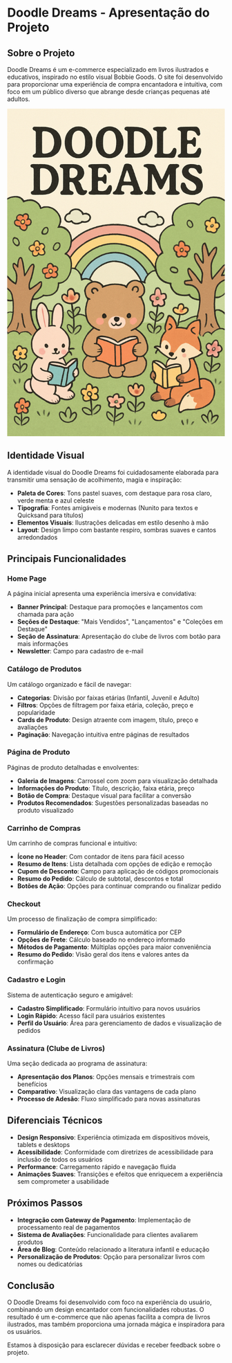 # Doodle Dreams - Apresentação do Projeto

## Sobre o Projeto

Doodle Dreams é um e-commerce especializado em livros ilustrados e educativos, inspirado no estilo visual Bobbie Goods. O site foi desenvolvido para proporcionar uma experiência de compra encantadora e intuitiva, com foco em um público diverso que abrange desde crianças pequenas até adultos.

![Banner Doodle Dreams](/src/assets/images/banner-home.png)

## Identidade Visual

A identidade visual do Doodle Dreams foi cuidadosamente elaborada para transmitir uma sensação de acolhimento, magia e inspiração:

- **Paleta de Cores**: Tons pastel suaves, com destaque para rosa claro, verde menta e azul celeste
- **Tipografia**: Fontes amigáveis e modernas (Nunito para textos e Quicksand para títulos)
- **Elementos Visuais**: Ilustrações delicadas em estilo desenho à mão
- **Layout**: Design limpo com bastante respiro, sombras suaves e cantos arredondados

## Principais Funcionalidades

### Home Page

A página inicial apresenta uma experiência imersiva e convidativa:

- **Banner Principal**: Destaque para promoções e lançamentos com chamada para ação
- **Seções de Destaque**: "Mais Vendidos", "Lançamentos" e "Coleções em Destaque"
- **Seção de Assinatura**: Apresentação do clube de livros com botão para mais informações
- **Newsletter**: Campo para cadastro de e-mail

### Catálogo de Produtos

Um catálogo organizado e fácil de navegar:

- **Categorias**: Divisão por faixas etárias (Infantil, Juvenil e Adulto)
- **Filtros**: Opções de filtragem por faixa etária, coleção, preço e popularidade
- **Cards de Produto**: Design atraente com imagem, título, preço e avaliações
- **Paginação**: Navegação intuitiva entre páginas de resultados

### Página de Produto

Páginas de produto detalhadas e envolventes:

- **Galeria de Imagens**: Carrossel com zoom para visualização detalhada
- **Informações do Produto**: Título, descrição, faixa etária, preço
- **Botão de Compra**: Destaque visual para facilitar a conversão
- **Produtos Recomendados**: Sugestões personalizadas baseadas no produto visualizado

### Carrinho de Compras

Um carrinho de compras funcional e intuitivo:

- **Ícone no Header**: Com contador de itens para fácil acesso
- **Resumo de Itens**: Lista detalhada com opções de edição e remoção
- **Cupom de Desconto**: Campo para aplicação de códigos promocionais
- **Resumo do Pedido**: Cálculo de subtotal, descontos e total
- **Botões de Ação**: Opções para continuar comprando ou finalizar pedido

### Checkout

Um processo de finalização de compra simplificado:

- **Formulário de Endereço**: Com busca automática por CEP
- **Opções de Frete**: Cálculo baseado no endereço informado
- **Métodos de Pagamento**: Múltiplas opções para maior conveniência
- **Resumo do Pedido**: Visão geral dos itens e valores antes da confirmação

### Cadastro e Login

Sistema de autenticação seguro e amigável:

- **Cadastro Simplificado**: Formulário intuitivo para novos usuários
- **Login Rápido**: Acesso fácil para usuários existentes
- **Perfil do Usuário**: Área para gerenciamento de dados e visualização de pedidos

### Assinatura (Clube de Livros)

Uma seção dedicada ao programa de assinatura:

- **Apresentação dos Planos**: Opções mensais e trimestrais com benefícios
- **Comparativo**: Visualização clara das vantagens de cada plano
- **Processo de Adesão**: Fluxo simplificado para novas assinaturas

## Diferenciais Técnicos

- **Design Responsivo**: Experiência otimizada em dispositivos móveis, tablets e desktops
- **Acessibilidade**: Conformidade com diretrizes de acessibilidade para inclusão de todos os usuários
- **Performance**: Carregamento rápido e navegação fluida
- **Animações Suaves**: Transições e efeitos que enriquecem a experiência sem comprometer a usabilidade

## Próximos Passos

- **Integração com Gateway de Pagamento**: Implementação de processamento real de pagamentos
- **Sistema de Avaliações**: Funcionalidade para clientes avaliarem produtos
- **Área de Blog**: Conteúdo relacionado a literatura infantil e educação
- **Personalização de Produtos**: Opção para personalizar livros com nomes ou dedicatórias

## Conclusão

O Doodle Dreams foi desenvolvido com foco na experiência do usuário, combinando um design encantador com funcionalidades robustas. O resultado é um e-commerce que não apenas facilita a compra de livros ilustrados, mas também proporciona uma jornada mágica e inspiradora para os usuários.

Estamos à disposição para esclarecer dúvidas e receber feedback sobre o projeto.

